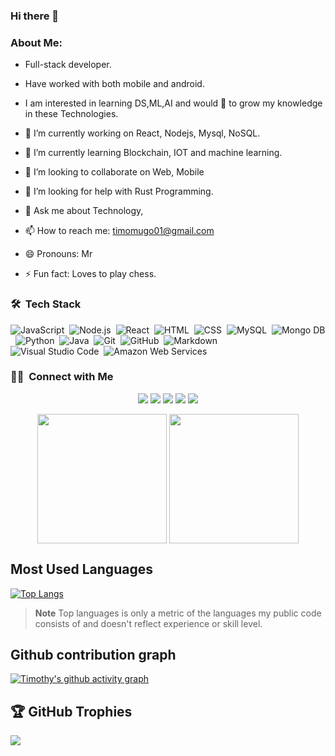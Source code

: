 ### Hi there 👋

### About Me:
 - Full-stack developer.
 - Have worked with both mobile and android.
 - I am interested in learning DS,ML,AI and would 💖 to grow my knowledge in these Technologies.

- 🔭 I’m currently working on React, Nodejs, Mysql, NoSQL.
- 🌱 I’m currently learning Blockchain, IOT and machine learning.
- 👯 I’m looking to collaborate on Web, Mobile
- 🤔 I’m looking for help with Rust Programming.
- 💬 Ask me about Technology,
- 📫 How to reach me: timomugo01@gmail.com
- 😄 Pronouns: Mr
- ⚡ Fun fact: Loves to play chess.

### 🛠 &nbsp;Tech Stack
![JavaScript](https://img.shields.io/badge/-JavaScript-05122A?style=flat&logo=javascript)&nbsp;
![Node.js](https://img.shields.io/badge/-Node.js-05122A?style=flat&logo=node.js)&nbsp;
![React](https://img.shields.io/badge/-React-05122A?style=flat&logo=react)&nbsp;
![HTML](https://img.shields.io/badge/-HTML-05122A?style=flat&logo=HTML5)&nbsp;
![CSS](https://img.shields.io/badge/-CSS-05122A?style=flat&logo=CSS3&logoColor=1572B6)&nbsp;
![MySQL](https://img.shields.io/badge/-MySQL-05122A?style=flat&logo=mysql)&nbsp;
![Mongo DB](https://img.shields.io/badge/-MongoDB-05122A?style=flat&logo=mongodb)&nbsp;
![Python](https://img.shields.io/badge/-Python-05122A?style=flat&logo=python)&nbsp;
![Java](https://img.shields.io/badge/-Java-05122A?style=flat&logo=Java&logoColor=FFA518)&nbsp;
![Git](https://img.shields.io/badge/-Git-05122A?style=flat&logo=git)&nbsp;
![GitHub](https://img.shields.io/badge/-GitHub-05122A?style=flat&logo=github)&nbsp;
![Markdown](https://img.shields.io/badge/-Markdown-05122A?style=flat&logo=markdown)\
![Visual Studio Code](https://img.shields.io/badge/-Visual%20Studio%20Code-05122A?style=flat&logo=visual-studio-code&logoColor=007ACC)&nbsp;
![Amazon Web Services](https://img.shields.io/badge/-Amazon%20Web%20Services-05122A?style=flat&logo=amazon-aws&logoColor=FF9900)&nbsp;

### 🤝🏻 &nbsp;Connect with Me

<p align="center">
<a href="https://www.timothygachengo.com"><img src="https://img.shields.io/badge/-timothygachengo.com-3423A6?style=flat&logo=Google-Chrome&logoColor=white"/></a>
<a href="https://www.linkedin.com/in/timothy-mugo254"><img src="https://img.shields.io/badge/-Timothy%20Mugo-0077B5?style=flat&logo=Linkedin&logoColor=white"/></a>
<a href="mailto:timomugo01@gmail.com"><img src="https://img.shields.io/badge/-timomugo01@gmail.com-D14836?style=flat&logo=Gmail&logoColor=white"/></a>
<a href="https://www.instagram.com/timothy_gachengo"><img src="https://img.shields.io/badge/-@timothy_gachengo-E4405F?style=flat&logo=Instagram&logoColor=white"/></a>
<a href="https://web.facebook.com/timothy.mugo.35175"><img src="https://img.shields.io/badge/-@timothy-1877F2?style=flat&logo=Facebook&logoColor=white"/></a>
</p>

<p align="center">
<img height="207em" src="https://github-contribution-stats.vercel.app/api/?username=timothygachengo" align="center"/>
<img height="207em" src="https://github-readme-stats.vercel.app/api/top-langs/?username=timothygachengo&count_private=true&layout=compact&theme=chartreuse-light&langs_count=16" align="center"/>
</p>


## Most Used Languages

[![Top Langs](https://github-readme-stats.vercel.app/api/top-langs/?username=timothygachengo&layout=compact&theme=merko)](https://github.com/anuraghazra/github-readme-stats)

> **Note** Top languages is only a metric of the languages my public code consists of and doesn't reflect experience or skill level.

## Github contribution graph

[![Timothy's github activity graph](https://github-readme-activity-graph.cyclic.app/graph?username=timothygachengo&theme=gotham)](https://github.com/timothygachengo/github-readme-activity-graph)

## 🏆 GitHub Trophies
![](https://github-profile-trophy.vercel.app/?username=timothygachengo&theme=radical&no-frame=false&no-bg=true&margin-w=4)

<!--
**Timothygachengo/timothygachengo** is a ✨ _special_ ✨ repository because its `README.md` (this file) appears on your GitHub profile.

Here are some ideas to get you started:

- 🔭 I’m currently working on ...
- 🌱 I’m currently learning ...
- 👯 I’m looking to collaborate on ...
- 🤔 I’m looking for help with ...
- 💬 Ask me about ...
- 📫 How to reach me: ...
- 😄 Pronouns: ...
- ⚡ Fun fact: ...
-->
